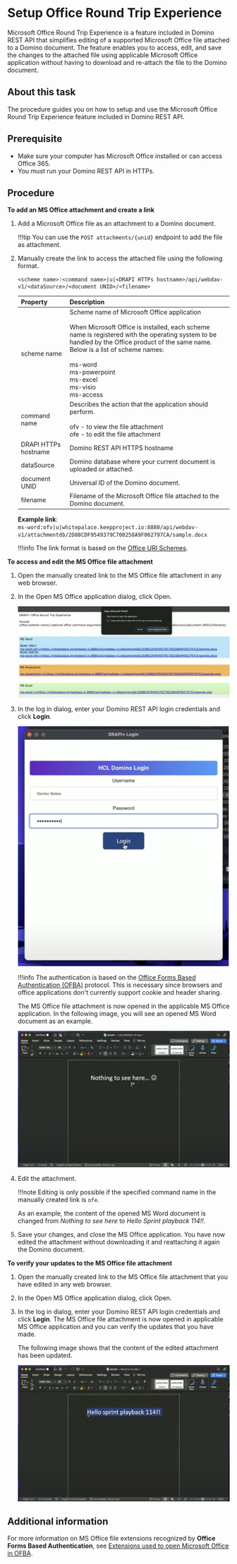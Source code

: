 # Setup Office Round Trip Experience

Microsoft Office Round Trip Experience is a feature included in Domino REST API that simplifies editing of a supported Microsoft Office file attached to a Domino document. The feature enables you to access, edit, and save the changes to the attached file using applicable Microsoft Office application without having to download and re-attach the file to the Domino document. 

## About this task 

The procedure guides you on how to setup and use the Microsoft Office Round Trip Experience feature included in Domino REST API. 

## Prerequisite

- Make sure your computer has Microsoft Office installed or can access Office 365.
- You must run your Domino REST API in HTTPs. 

## Procedure

**To add an MS Office attachment and create a link**

1. Add a Microsoft Office file as an attachment to a Domino document. 

    !!!tip
        You can use the `POST attachments/{unid}` endpoint to add the file as attachment. 


2. Manually create the link to access the attached file using the following format.

    ```
    <scheme name>:<command name>|u|<DRAPI HTTPs hostname>/api/webdav-v1/<dataSource>/<document UNID>/<filename>
    ```


    |Property|Description|
    |:-----|:--------|
    |scheme name|Scheme name of Microsoft Office application</br></br>When Microsoft Office is installed, each scheme name is registered with the operating system to be handled by the Office product of the same name. Below is a list of scheme names:</br></br>ms-word</br>ms-powerpoint</br>ms-excel</br>ms-visio</br>ms-access|
    |command name|Describes the action that the application should perform.</br></br>ofv - to view the file attachment</br>ofe - to edit the file attachment</br>|
    |DRAPI HTTPs hostname| Domino REST API HTTPS hostname|
    | dataSource | Domino database where your current document is uploaded or attached.|
    | document UNID| Universal ID of the Domino document.|
    | filename | Filename of the Microsoft Office file attached to the Domino document.|

    **Example link**:</br>
    `ms-word:ofv|u|whitepalace.keepproject.io:8880/api/webdav-v1/attachmentdb/2D88CDF9549379C700258A9F002797CA/sample.docx`

    !!!info
        The link format is based on the [Office URI Schemes](https://learn.microsoft.com/en-us/office/client-developer/office-uri-schemes).

**To access and edit the MS Office file attachment**

1. Open the manually created link to the MS Office file attachment in any web browser.
2. In the Open MS Office application dialog, click Open.

    ![alt text](../assets/images/rtprompt.png)

3. In the log in dialog, enter your Domino REST API login credentials and click **Login**. 

    ![alt text](../assets/images/ofbalogin.png)

    !!!info
        The authentication is based on the [Office Forms Based Authentication (OFBA)](https://learn.microsoft.com/en-us/openspecs/sharepoint_protocols/ms-ofba/30c7bbe9-b284-421f-b866-4e7ed4866027) protocol. This is necessary since browsers and office applications don't currently support cookie and header sharing.

    The MS Office file attachment is now opened in the applicable MS Office application. In the following image, you will see an opened MS Word document as an example.

    ![alt text](../assets/images/rtmodify.png)

4. Edit the attachment. 

    !!!note
        Editing is only possible if the specified command name in the manually created link is `ofe`.

    As an example, the content of the opened MS Word document is changed from *Nothing to see here* to *Hello Sprint playback 114!!*.   

5. Save your changes, and close the MS Office application. You have now edited the attachment without downloading it and reattaching it again the Domino document.

**To verify your updates to the MS Office file attachment**

1. Open the manually created link to the MS Office file attachment that you have edited in any web browser.
2. In the Open MS Office application dialog, click Open.
3. In the log in dialog, enter your Domino REST API login credentials and click **Login**. The MS Office file attachment is now opened in applicable MS Office application and you can verify the updates that you have made.

    The following image shows that the content of the edited attachment has been updated.  

    ![alt text](../assets/images/rtsave.png)


## Additional information

For more information on MS Office file extensions recognized by **Office Forms Based Authentication**, see [Extensions used to open Microsoft Office in OFBA](../references/ofba.md).


<!--

## Access and edit the MS Office attachment

1. **Attach** files in your documents on your Domino server. In order to use the "*office round trip experience*", you must attach any MS Office Word, Powerpoint or Excel or CSV or any file that runs in Microsoft Office.

2. After attaching the file, those Office attachments will be accessible using the following format:
    ```
    (office scheme name):(optional office command argument)|u|(DRAPI+ HTTPs hostname)/api/webdav-v1/(dataSource)/(document UNID)/(filename)
    ```
    Example:
    [ms-word:ofv|u|whitepalace.keepproject.io:8880/api/webdav-v1/attachmentdb/2D88CDF9549379C700258A9F002797CA/sample.docx](ms-word:ofv|u|whitepalace.keepproject.io:8880/api/webdav-v1/attachmentdb/2D88CDF9549379C700258A9F002797CA/sample.docx)
    
    ![alt text](../assets/images/rtlink.png)

    |Fomat |Description|
    |:-----|:--------|
    |(office scheme name)| Here is a list of scheme names that have been implemented in Microsoft Office applications. Once Microsoft Office is installed, the operating system registers each scheme name to be managed by the corresponding Office product. <br></br> <br>ms-word:</br><br>ms-powerpoint:</br><br>ms-excel:</br><br>ms-visio:</br><br>ms-access:</br>|
    | office command argument (optional) | Executing this command will prompt the program to open the document specified by the URI in a mode that only allows reading or viewing.  <br></br> <br> ofv - to view the document </br> <br>ofe - to edit the document</br>|
    |Domino REST API hostname| It is the Domino REST API where your Domino document is attached. Note: This feature works only for HTTPs|
    | dataSource | It is the Domino database where your current document is uploaded or attached.|
    | document UNID| The Universal ID in which the document is attached or uploaded.|
    | filename | It is the name of the the file that ends in  Office extension. |

3. **Click** the URL link. When MS Office detects the document extension, it will display a notice prompting the user to open the file in a specific Office document. 

    For details on the file extension of MS-Office that is recognized by **Office Forms Based Authentication**, click on the following [link](../references/ofba.md).

    Example: `sample.docx, sample.xls.`

    ![alt text](../assets/images/rtprompt.png)
    
    Example link:
    [ms-word:ofv|u|whitepalace.keepproject.io:8880/api/webdav-v1/attachmentdb/2D88CDF9549379C700258A9F002797CA/sample.docx](ms-word:ofv|u|whitepalace.keepproject.io:8880/api/webdav-v1/attachmentdb/2D88CDF9549379C700258A9F002797CA/sample.docx)

3. The **Office Forms Based Authentication (OFBA)** page will appear. **Provide** your login details for the Domino REST API. If your credentials are incorrect, the MS Office will restrict you from opening the document.
    
    !!!info
        One way to handle authentication is by using Office Forms Based Authentication [(OFBA)](https://learn.microsoft.com/en-us/openspecs/sharepoint_protocols/ms-ofba/30c7bbe9-b284-421f-b866-4e7ed4866027), which includes a link to the format [Office URI schemes](https://learn.microsoft.com/en-us/office/client-developer/office-uri-schemes). This is necessary since browsers and office applications do not currently support cookie and header sharing.

    !!!note
        - For the Office Forms Based Authentication to work, your Domino REST API must be connected to and running on HTTPs.
        - If the command argument is `ofe`, this will open and and lets you edit the document.
        - If the command argument is `ofv`, this will let you open and read only the document.
    
    ![alt text](../assets/images/ofbalogin.png)

4. **Modify** your document, **save** and **close** the Microsoft Office. It will save without downloading on your local and reattach again the document. It will be save on your Domino server.

    !!!tip "Microsoft Office Round Trip edit"
        This feature enables you to access compatible file formats, particularly those commonly used in Microsoft office settings, using their respective native applications. When saving the file, it is sent back to the document on the server. No need to download and reattach again the document.

    In the example, we will going to **modify** the "Nothing to see here" into "Sprint playback 114!!". Do not forget to **save** and **close** the Microsoft app.

    ![alt text](../assets/images/rtmodify.png)

    Try to open the link again, enter your **OFBA** or your **Domino REST API credentials**. The document has been modified.

    ![alt text](../assets/images/rtsave.png)

-->